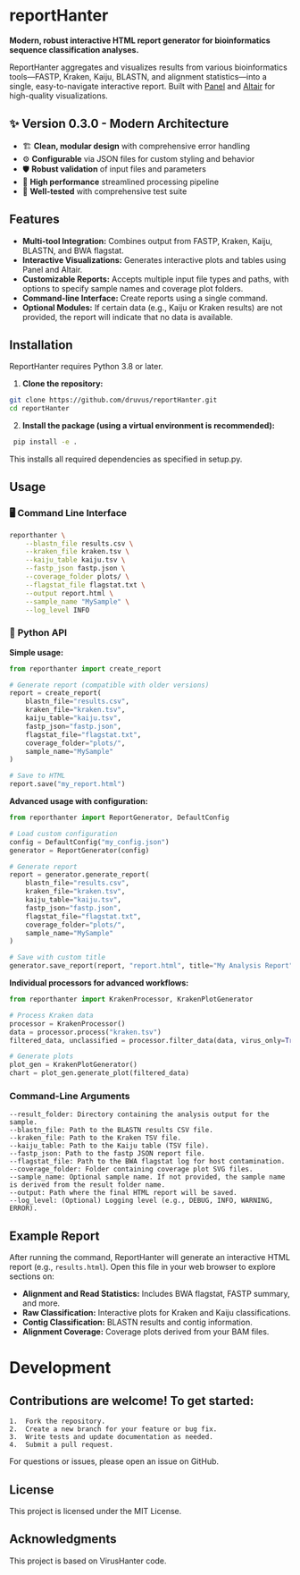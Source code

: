 # reportHanter

**Modern, robust interactive HTML report generator for bioinformatics sequence classification analyses.**

ReportHanter aggregates and visualizes results from various bioinformatics tools—FASTP, Kraken, Kaiju, BLASTN, and alignment statistics—into a single, easy-to-navigate interactive report. Built with [Panel](https://panel.holoviz.org/) and [Altair](https://altair-viz.github.io/) for high-quality visualizations.

## ✨ **Version 0.3.0 - Modern Architecture**
- 🏗️ **Clean, modular design** with comprehensive error handling
- ⚙️ **Configurable** via JSON files for custom styling and behavior  
- 🛡️ **Robust validation** of input files and parameters
- 🚀 **High performance** streamlined processing pipeline
- 🧪 **Well-tested** with comprehensive test suite

## Features

- **Multi-tool Integration:** Combines output from FASTP, Kraken, Kaiju, BLASTN, and BWA flagstat.
- **Interactive Visualizations:** Generates interactive plots and tables using Panel and Altair.
- **Customizable Reports:** Accepts multiple input file types and paths, with options to specify sample names and coverage plot folders.
- **Command-line Interface:** Create reports using a single command.
- **Optional Modules:** If certain data (e.g., Kaiju or Kraken results) are not provided, the report will indicate that no data is available.

## Installation

ReportHanter requires Python 3.8 or later.

1. **Clone the repository:**

```bash
git clone https://github.com/druvus/reportHanter.git
cd reportHanter
```

2.	**Install the package (using a virtual environment is recommended):**

   ```bash
    pip install -e .
   ```
This installs all required dependencies as specified in setup.py.

## Usage

### 🖥️ **Command Line Interface**

```bash
reporthanter \
    --blastn_file results.csv \
    --kraken_file kraken.tsv \
    --kaiju_table kaiju.tsv \
    --fastp_json fastp.json \
    --coverage_folder plots/ \
    --flagstat_file flagstat.txt \
    --output report.html \
    --sample_name "MySample" \
    --log_level INFO
```

### 🐍 **Python API**

**Simple usage:**
```python
from reporthanter import create_report

# Generate report (compatible with older versions)
report = create_report(
    blastn_file="results.csv",
    kraken_file="kraken.tsv", 
    kaiju_table="kaiju.tsv",
    fastp_json="fastp.json",
    flagstat_file="flagstat.txt",
    coverage_folder="plots/",
    sample_name="MySample"
)

# Save to HTML
report.save("my_report.html")
```

**Advanced usage with configuration:**
```python
from reporthanter import ReportGenerator, DefaultConfig

# Load custom configuration
config = DefaultConfig("my_config.json")
generator = ReportGenerator(config)

# Generate report
report = generator.generate_report(
    blastn_file="results.csv",
    kraken_file="kraken.tsv",
    kaiju_table="kaiju.tsv", 
    fastp_json="fastp.json",
    flagstat_file="flagstat.txt",
    coverage_folder="plots/",
    sample_name="MySample"
)

# Save with custom title
generator.save_report(report, "report.html", title="My Analysis Report")
```

**Individual processors for advanced workflows:**
```python
from reporthanter import KrakenProcessor, KrakenPlotGenerator

# Process Kraken data
processor = KrakenProcessor()
data = processor.process("kraken.tsv")
filtered_data, unclassified = processor.filter_data(data, virus_only=True)

# Generate plots
plot_gen = KrakenPlotGenerator()
chart = plot_gen.generate_plot(filtered_data)
```

### Command-Line Arguments
	--result_folder: Directory containing the analysis output for the sample.
	--blastn_file: Path to the BLASTN results CSV file.
	--kraken_file: Path to the Kraken TSV file.
	--kaiju_table: Path to the Kaiju table (TSV file).
	--fastp_json: Path to the fastp JSON report file.
	--flagstat_file: Path to the BWA flagstat log for host contamination.
	--coverage_folder: Folder containing coverage plot SVG files.
	--sample_name: Optional sample name. If not provided, the sample name is derived from the result folder name.
	--output: Path where the final HTML report will be saved.
	--log_level: (Optional) Logging level (e.g., DEBUG, INFO, WARNING, ERROR).

## Example Report

After running the command, ReportHanter will generate an interactive HTML report (e.g., `results.html`). Open this file in your web browser to explore sections on:
- **Alignment and Read Statistics:** Includes BWA flagstat, FASTP summary, and more.
- **Raw Classification:** Interactive plots for Kraken and Kaiju classifications.
- **Contig Classification:** BLASTN results and contig information.
- **Alignment Coverage:** Coverage plots derived from your BAM files.



# Development

## Contributions are welcome! To get started:
	1.	Fork the repository.
	2.	Create a new branch for your feature or bug fix.
	3.	Write tests and update documentation as needed.
	4.	Submit a pull request.

For questions or issues, please open an issue on GitHub.

## License

This project is licensed under the MIT License.

## Acknowledgments
This project is based on VirusHanter code. 

